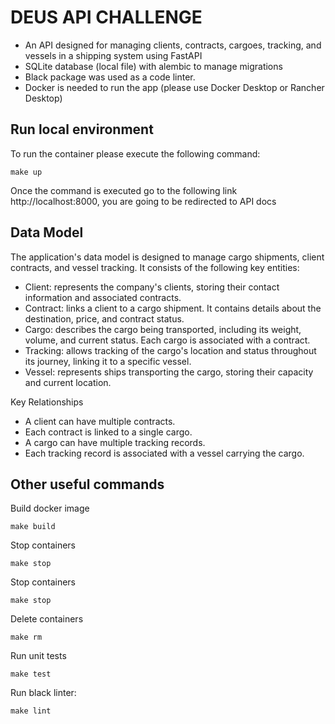 DEUS API CHALLENGE
====================================

* An API designed for managing clients, contracts, cargoes, tracking, and vessels in a shipping system using FastAPI
* SQLite database (local file) with alembic to manage migrations
* Black package was used as a code linter.
* Docker is needed to run the app (please use Docker Desktop or Rancher Desktop)

## Run local environment

To run the container please execute the following command:

    make up

Once the command is executed go to the following link http://localhost:8000, you are going to be redirected to API docs

## Data Model
The application's data model is designed to manage cargo shipments, client contracts, and vessel tracking. It consists of the following key entities:

* Client: represents the company's clients, storing their contact information and associated contracts.
* Contract: links a client to a cargo shipment. It contains details about the destination, price, and contract status.
* Cargo: describes the cargo being transported, including its weight, volume, and current status. Each cargo is associated with a contract.
* Tracking: allows tracking of the cargo's location and status throughout its journey, linking it to a specific vessel.
* Vessel: represents ships transporting the cargo, storing their capacity and current location.

Key Relationships
* A client can have multiple contracts.
* Each contract is linked to a single cargo.
* A cargo can have multiple tracking records.
* Each tracking record is associated with a vessel carrying the cargo.

## Other useful commands

Build docker image

    make build

Stop containers

    make stop

Stop containers

    make stop

Delete containers

    make rm

Run unit tests

    make test

Run black linter:

    make lint